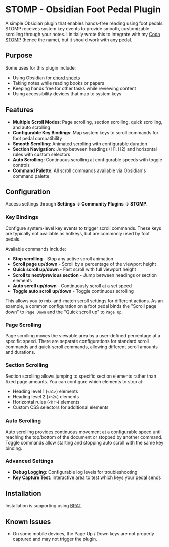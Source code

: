 # STOMP - Obsidian Foot Pedal Plugin

A simple Obsidian plugin that enables hands-free reading using foot pedals. STOMP receives system key events to provide smooth, customizable scrolling through your notes. I initially wrote this to integrate with my [Coda STOMP](https://www.codamusictech.com/) (hence the name), but it should work with any pedal.

## Purpose

Some uses for this plugin include:

- Using Obsidian for [chord sheets](https://github.com/jheddings/obsidian-chopro)
- Taking notes while reading books or papers
- Keeping hands free for other tasks while reviewing content
- Using accessibility devices that map to system keys

## Features

- **Multiple Scroll Modes**: Page scrolling, section scrolling, quick scrolling, and auto scrolling
- **Configurable Key Bindings**: Map system keys to scroll commands for foot pedal compatibility
- **Smooth Scrolling**: Animated scrolling with configurable duration
- **Section Navigation**: Jump between headings (H1, H2) and horizontal rules with custom selectors
- **Auto Scrolling**: Continuous scrolling at configurable speeds with toggle controls
- **Command Palette**: All scroll commands available via Obsidian's command palette

## Configuration

Access settings through **Settings → Community Plugins → STOMP**.

### Key Bindings

Configure system-level key events to trigger scroll commands. These keys are typically not available as hotkeys, but are commonly used by foot pedals.

Available commands include:

- **Stop scrolling** - Stop any active scroll animation
- **Scroll page up/down** - Scroll by a percentage of the viewport height
- **Quick scroll up/down** - Fast scroll with full viewport height
- **Scroll to next/previous section** - Jump between headings or section elements
- **Auto scroll up/down** - Continuously scroll at a set speed
- **Toggle auto scroll up/down** - Toggle continuous scrolling

This allows you to mix-and-match scroll settings for different actions. As an example, a common configuration on a foot pedal binds the "Scroll page down" to `Page Down` and the "Quick scroll up" to `Page Up`.

### Page Scrolling

Page scrolling moves the viewable area by a user-defined percentage at a specific speed. There are separate configurations for standard scroll commands and quick-scroll commands, allowing different scroll amounts and durations.

### Section Scrolling

Section scrolling allows jumping to specific section elements rather than fixed page amounts. You can configure which elements to stop at:

- Heading level 1 (`<h1>`) elements
- Heading level 2 (`<h2>`) elements
- Horizontal rules (`<hr>`) elements
- Custom CSS selectors for additional elements

### Auto Scrolling

Auto scrolling provides continuous movement at a configurable speed until reaching the top/bottom of the document or stopped by another command. Toggle commands allow starting and stopping auto scroll with the same key binding.

### Advanced Settings

- **Debug Logging**: Configurable log levels for troubleshooting
- **Key Capture Test**: Interactive area to test which keys your pedal sends

## Installation

Installation is supporting using [BRAT](https://tfthacker.com/BRAT).

## Known Issues

- On some mobile devices, the Page Up / Down keys are not properly captured and may not trigger the plugin.
